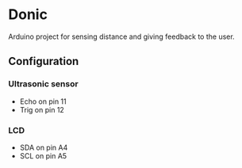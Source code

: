 # Donic
Arduino project for sensing distance and giving feedback to the user.
## Configuration
### Ultrasonic sensor
- Echo on pin 11
- Trig on pin 12
### LCD
- SDA on pin A4
- SCL on pin A5
